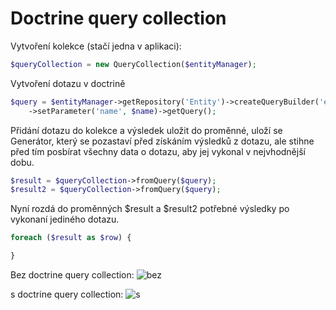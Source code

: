 Doctrine query collection
=========================

Vytvoření kolekce (stačí jedna v aplikaci):

```php
$queryCollection = new QueryCollection($entityManager);
```

Vytvoření dotazu v doctrině
```php
$query = $entityManager->getRepository('Entity')->createQueryBuilder('e')->where('e.name = :name')
	->setParameter('name', $name)->getQuery();
```

Přidání dotazu do kolekce a výsledek uložit do proměnné, uloží se Generátor, který se pozastaví před získáním
výsledků z dotazu, ale stihne před tím posbírat všechny data o dotazu, aby jej vykonal v nejvhodnější dobu.
```php
$result = $queryCollection->fromQuery($query);
$result2 = $queryCollection->fromQuery($query);
```

Nyní rozdá do proměnných $result a $result2 potřebné výsledky po vykonaní jediného dotazu.
```php
foreach ($result as $row) {

}
```

Bez doctrine query collection:
![bez](https://pichoster.net/images/2017/06/08/d5be600745c9038ab7cdb34f8fd18748.png)

s doctrine query collection:
![s](https://pichoster.net/images/2017/06/08/93d473ca11aa5f740d03ef969e72f97d.png)
